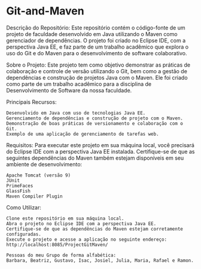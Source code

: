# Git-and-Maven
Descrição do Repositório:
Este repositório contém o código-fonte de um projeto de faculdade desenvolvido em Java utilizando o Maven como gerenciador de dependências. O projeto foi criado no Eclipse IDE, com a perspectiva Java EE, e faz parte de um trabalho acadêmico que explora o uso do Git e do Maven para o desenvolvimento de software colaborativo.

Sobre o Projeto:
Este projeto tem como objetivo demonstrar as práticas de colaboração e controle de versão utilizando o Git, bem como a gestão de dependências e construção de projetos Java com o Maven. Ele foi criado como parte de um trabalho acadêmico para a disciplina de Desenvolvimento de Software da nossa faculdade.

Principais Recursos:

    Desenvolvido em Java com uso de tecnologias Java EE.
    Gerenciamento de dependências e construção de projeto com o Maven.
    Demonstração de boas práticas de versionamento e colaboração com o Git.
    Exemplo de uma aplicação de gerenciamento de tarefas web.

Requisitos:
Para executar este projeto em sua máquina local, você precisará do Eclipse IDE com a perspectiva Java EE instalada. Certifique-se de que as seguintes dependências do Maven também estejam disponíveis em seu ambiente de desenvolvimento:

    Apache Tomcat (versão 9)
    JUnit
    PrimeFaces
    GlassFish
    Maven Compiler Plugin

Como Utilizar:

    Clone este repositório em sua máquina local.
    Abra o projeto no Eclipse IDE com a perspectiva Java EE.
    Certifique-se de que as dependências do Maven estejam corretamente configuradas.
    Execute o projeto e acesse a aplicação no seguinte endereço: http://localhost:8085/ProjectGitMaven/

    Pessoas do meu Grupo de forma alfabética:
    Barbara, Beatriz, Gustavo, Isac, Josiel, Julia, Maria, Rafael e Ramon.
